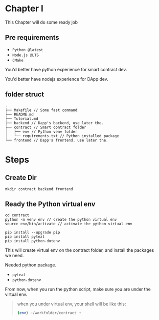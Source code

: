 # Chapter I

This Chapter will do some ready job

## Pre requirements
- `Python @latest`
- `Node.js @LTS`
- `CMake`

You'd better have python experience for smart contract dev.

You'd better have nodejs experience for DApp dev.

## folder struct
```
.
├── Makefile // Some fast command
├── README.md
├── Tutorial.md
├── backend // Dapp's backend, use later the.
├── contract // Smart contract folder
│   ├── env // Python venv folder
│   └── requirements.txt // Python installed package
└── frontend // Dapp's frontend, use later the.

```

# Steps

## Create Dir
```
mkdir contract backend frontend
```

## Ready the Python virtual env

```
cd contract
python -m venv env // create the python virtual env
source env/bin/activate // activate the python virtual env

pip install --upgrade pip
pip install pyteal
pip install python-dotenv
```

This will create virtual env on the contract folder, and install the packages we need.

Needed python package.
- `pyteal`
- `python-dotenv`

From now, when you run the python script, make sure you are under the virtual env.

> when you under virtual env, your shell will be like this:
> ```bash
> (env) ~/workfolder/contract ➜ 
> ```
